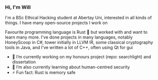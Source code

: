 ### Hi, I'm Will

I'm a BSc Ethical Hacking student at Abertay Uni, interested in all kinds of things. I have many open-source projects I work on

Favourite programming language is Rust 🦀 but worked with and want to learn many more. I've done projects in many languages, notably HoneyScoop in C#, tower initially in LLVM IR, some classical cryptography tools in Java, and I've written a lot of C++, often using Qt for gui

- 🔭 I’m currently working on my honours project (repo: searchlight) and dissertation
- 🌱 I’m also currently learning about human-centred security
- ⚡ Fun fact: Rust is memory safe

<!--
TODO Maybe add more to this, idk what to say really. The below stuff is what Github provided by default, maybe can use some of them

- 🔭 I’m currently working on ...
- 🌱 I’m currently learning ...
- 👯 I’m looking to collaborate on ...
- 🤔 I’m looking for help with ...
- 💬 Ask me about ...
- 📫 How to reach me: ...
- 😄 Pronouns: ...
- ⚡ Fun fact: ...
-->
